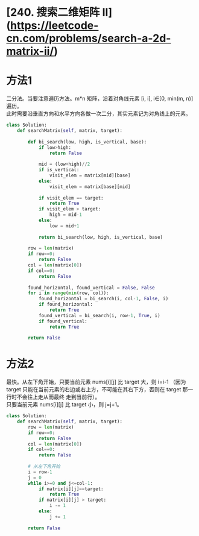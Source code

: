 # [240. 搜索二维矩阵 II] (https://leetcode-cn.com/problems/search-a-2d-matrix-ii/)

# 方法1
二分法。当要注意遍历方法。m*n 矩阵，沿着对角线元素 \[i, i\], i∈\[0, min(m, n)\]遍历。  
此时需要沿垂直方向和水平方向各做一次二分，其实元素记为对角线上的元素。
```python
class Solution:
    def searchMatrix(self, matrix, target):
    
        def bi_search(low, high, is_vertical, base):
            if low>high:
                return False
            
            mid = (low+high)//2
            if is_vertical:
                visit_elem = matrix[mid][base]
            else:
                visit_elem = matrix[base][mid]
            
            if visit_elem == target:
                return True
            if visit_elem > target:
                high = mid-1
            else:
                low = mid+1
            
            return bi_search(low, high, is_vertical, base)
             
        row = len(matrix)
        if row==0:
            return False
        col = len(matrix[0])
        if col==0:
            return False
        
        found_horizontal, found_vertical = False, False
        for i in range(min(row, col)):
            found_horizontal = bi_search(i, col-1, False, i)
            if found_horizontal:
                return True
            found_vertical = bi_search(i, row-1, True, i)
            if found_vertical:
                return True
        
        return False
```
				
# 方法2
最快。从左下角开始，只要当前元素 nums\[i\]\[j\] 比 target 大，则 i=i-1
（因为 target 只能在当前元素的右边或右上方，不可能在其右下方，否则在 target 那一行时不会往上走从而最终
走到当前行）。  
只要当前元素 nums\[i\]\[j\] 比 target 小，则 j=j+1。

```python
class Solution:
    def searchMatrix(self, matrix, target):            
        row = len(matrix)
        if row==0:
            return False
        col = len(matrix[0])
        if col==0:
            return False
        
        # 从左下角开始
        i = row-1
        j = 0
        while i>=0 and j<=col-1:
            if matrix[i][j]==target:
                return True
            if matrix[i][j] > target:
                i -= 1
            else:
                j += 1
        
        return False
```          